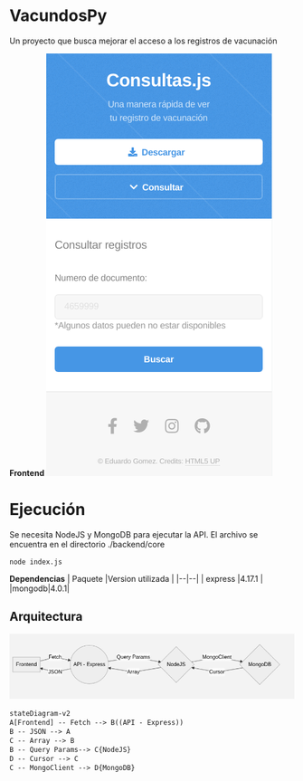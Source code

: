 ﻿# VacundosPy
Un proyecto que busca mejorar el acceso a los registros de vacunación

**Frontend**
![Index](main.jpg)

# Ejecución
Se necesita NodeJS y MongoDB para ejecutar la API. 
El archivo se encuentra en el directorio ./backend/core

    node index.js

**Dependencias**
| Paquete |Version utilizada  |
|--|--|
| express |4.17.1 |
|mongodb|4.0.1|



## Arquitectura
![Arquitectura](arquitectura.jpg)
```mermaid
stateDiagram-v2
A[Frontend] -- Fetch --> B((API - Express))
B -- JSON --> A
C -- Array --> B
B -- Query Params--> C{NodeJS}
D -- Cursor --> C
C -- MongoClient --> D{MongoDB}
```
